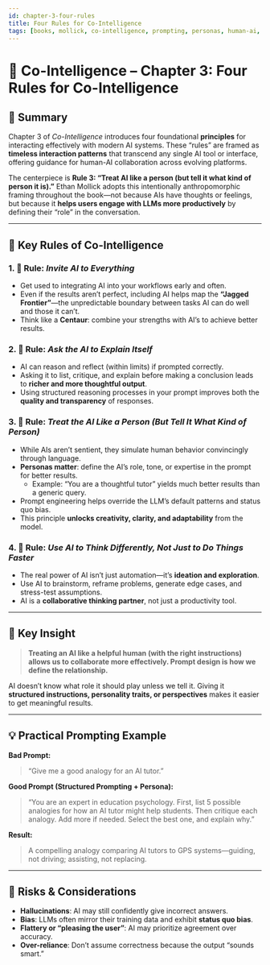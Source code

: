```yaml
---
id: chapter-3-four-rules
title: Four Rules for Co-Intelligence
tags: [books, mollick, co-intelligence, prompting, personas, human-ai, principles]
---
```


# 🤝 Co-Intelligence – Chapter 3: Four Rules for Co-Intelligence

## 📘 Summary

Chapter 3 of *Co-Intelligence* introduces four foundational **principles** for interacting effectively with modern AI systems. These “rules” are framed as **timeless interaction patterns** that transcend any single AI tool or interface, offering guidance for human-AI collaboration across evolving platforms.

The centerpiece is **Rule 3: “Treat AI like a person (but tell it what kind of person it is).”** Ethan Mollick adopts this intentionally anthropomorphic framing throughout the book—not because AIs have thoughts or feelings, but because it **helps users engage with LLMs more productively** by defining their “role” in the conversation.

---

## 🧩 Key Rules of Co-Intelligence

### 1. 🤖 Rule: *Invite AI to Everything*

- Get used to integrating AI into your workflows early and often.
- Even if the results aren’t perfect, including AI helps map the **“Jagged Frontier”**—the unpredictable boundary between tasks AI can do well and those it can’t.
- Think like a **Centaur**: combine your strengths with AI’s to achieve better results.

### 2. 💬 Rule: *Ask the AI to Explain Itself*

- AI can reason and reflect (within limits) if prompted correctly.
- Asking it to list, critique, and explain before making a conclusion leads to **richer and more thoughtful output**.
- Using structured reasoning processes in your prompt improves both the **quality and transparency** of responses.

### 3. 🧠 Rule: *Treat the AI Like a Person (But Tell It What Kind of Person)*

- While AIs aren’t sentient, they simulate human behavior convincingly through language.
- **Personas matter**: define the AI’s role, tone, or expertise in the prompt for better results.
  - Example: “You are a thoughtful tutor” yields much better results than a generic query.
- Prompt engineering helps override the LLM’s default patterns and status quo bias.
- This principle **unlocks creativity, clarity, and adaptability** from the model.

### 4. 🧪 Rule: *Use AI to Think Differently, Not Just to Do Things Faster*

- The real power of AI isn’t just automation—it’s **ideation and exploration**.
- Use AI to brainstorm, reframe problems, generate edge cases, and stress-test assumptions.
- AI is a **collaborative thinking partner**, not just a productivity tool.

---

## 🧠 Key Insight

> **Treating an AI like a helpful human (with the right instructions) allows us to collaborate more effectively. Prompt design is how we define the relationship.**

AI doesn’t know what role it should play unless we tell it. Giving it **structured instructions, personality traits, or perspectives** makes it easier to get meaningful results.

---

## 💡 Practical Prompting Example

**Bad Prompt:**  
> “Give me a good analogy for an AI tutor.”

**Good Prompt (Structured Prompting + Persona):**  
> “You are an expert in education psychology. First, list 5 possible analogies for how an AI tutor might help students. Then critique each analogy. Add more if needed. Select the best one, and explain why.”

**Result:**  
> A compelling analogy comparing AI tutors to GPS systems—guiding, not driving; assisting, not replacing.

---

## 📎 Risks & Considerations

- **Hallucinations**: AI may still confidently give incorrect answers.
- **Bias**: LLMs often mirror their training data and exhibit **status quo bias**.
- **Flattery or “pleasing the user”**: AI may prioritize agreement over accuracy.
- **Over-reliance**: Don’t assume correctness because the output “sounds smart.”
